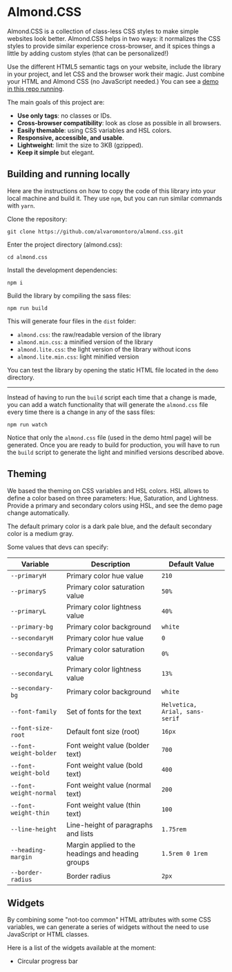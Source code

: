 # Almond.CSS

Almond.CSS is a collection of class-less CSS styles to make simple websites look better. Almond.CSS helps in two ways: it normalizes the CSS styles to provide similar experience cross-browser, and it spices things a little by adding custom styles (that can be personalized!) 

Use the different HTML5 semantic tags on your website, include the library in your project, and let CSS and the browser work their magic. Just combine your HTML and Almond CSS (no JavaScript needed.) You can see a [demo in this repo running](https://alvaromontoro.github.io/almond.css/demo/).

The main goals of this project are:

- **Use only tags**: no classes or IDs.
- **Cross-browser compatibility**: look as close as possible in all browsers.
- **Easily themable**: using CSS variables and HSL colors.
- **Responsive, accessible, and usable**.
- **Lightweight**: limit the size to 3KB (gzipped).
- **Keep it simple** but elegant.

## Building and running locally

Here are the instructions on how to copy the code of this library into your local machine and build it. They use `npm`, but you can run similar commands with `yarn`.

Clone the repository:

```
git clone https://github.com/alvaromontoro/almond.css.git
```

Enter the project directory (almond.css):

```
cd almond.css
```

Install the development dependencies:

```
npm i
```

Build the library by compiling the sass files:

```
npm run build
```

This will generate four files in the `dist` folder:

- `almond.css`: the raw/readable version of the library
- `almond.min.css`: a minified version of the library
- `almond.lite.css`: the light version of the library without icons
- `almond.lite.min.css`: light minified version

You can test the library by opening the static HTML file located in the `demo` directory.

---

Instead of having to run the `build` script each time that a change is made, you can add a watch functionality that will generate the `almond.css` file every time there is a change in any of the sass files:

```
npm run watch
```

Notice that only the `almond.css` file (used in the demo html page) will be generated. Once you are ready to build for production, you will have to run the `build` script to generate the light and minified versions described above.

## Theming

We based the theming on CSS variables and HSL colors. HSL allows to define a color based on three parameters: Hue, Saturation, and Lightness. Provide a primary and secondary colors using HSL, and see the demo page change automatically.

The default primary color is a dark pale blue, and the default secondary color is a medium gray.

Some values that devs can specify:

| Variable               | Description                                       | Default Value                  |
| ---------------------- | ------------------------------------------------- | ------------------------------ |
| `--primaryH`           | Primary color hue value                           | `210`                          |
| `--primaryS`           | Primary color saturation value                    | `50%`                          |
| `--primaryL`           | Primary color lightness value                     | `40%`                          |
| `--primary-bg`         | Primary color background                          | `white`                        |
| `--secondaryH`         | Primary color hue value                           | `0`                            |
| `--secondaryS`         | Primary color saturation value                    | `0%`                           |
| `--secondaryL`         | Primary color lightness value                     | `13%`                          |
| `--secondary-bg`       | Primary color background                          | `white`                        |
| `--font-family`        | Set of fonts for the text                         | `Helvetica, Arial, sans-serif` |
| `--font-size-root`     | Default font size (root)                          | `16px`                         |
| `--font-weight-bolder` | Font weight value (bolder text)                   | `700`                          |
| `--font-weight-bold`   | Font weight value (bold text)                     | `400`                          |
| `--font-weight-normal` | Font weight value (normal text)                   | `200`                          |
| `--font-weight-thin`   | Font weight value (thin text)                     | `100`                          |
| `--line-height`        | Line-height of paragraphs and lists               | `1.75rem`                      |
| `--heading-margin`     | Margin applied to the headings and heading groups | `1.5rem 0 1rem`                |
| `--border-radius`      | Border radius                                     | `2px`                          |

## Widgets

By combining some "not-too common" HTML attributes with some CSS variables, we can generate a series of widgets without the need to use JavaScript or HTML classes.

Here is a list of the widgets available at the moment:

- Circular progress bar